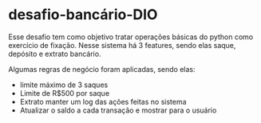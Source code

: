 # desafio-bancário-DIO

Esse desafio tem como objetivo tratar operações básicas do python como exercício de fixação.
Nesse sistema há 3 features, sendo elas saque, depósito e extrato bancário.

Algumas regras de negócio foram aplicadas, sendo elas:
  - limite máximo de 3 saques
  - Limite de R$500 por saque
  - Extrato manter um log das ações feitas no sistema
  - Atualizar o saldo a cada transação e mostrar para o usuário
